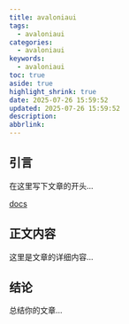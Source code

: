 ```yaml
---
title: avaloniaui
tags:
  - avaloniaui
categories:
  - avaloniaui
keywords:
  - avaloniaui
toc: true
aside: true
highlight_shrink: true
date: 2025-07-26 15:59:52
updated: 2025-07-26 15:59:52
description:
abbrlink:
---
```


<!-- 这里是你的文章内容 -->

## 引言
在这里写下文章的开头...

<!-- more -->  <!-- 摘要分隔符 -->

[docs](https://docs.avaloniaui.net/zh-Hans/docs/welcome)

## 正文内容
这里是文章的详细内容...

## 结论
总结你的文章...